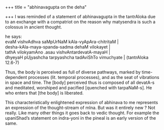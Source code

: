+++
title = "abhinavagupta on the deha"

+++
I was reminded of a statement of abhinavagupta in the tantrAloka due to
an exchange with a compatriot on the reason why matysendra is such a
colossus in ancient thought.

he says:  
evaM vishvAdhva saMpUrNaM kAla-vyApAra-chitritaM |  
desha-kAla-maya-spanda-sadma dehaM vilokayet |  
tathA vilokyamAno .asau vishvAntardevatA-mayaH |  
dhyeyaH pUjyashcha tarpyashcha tadAviShTo vimuchyate | (tantrAloka
12.6-7)

Thus, the body is perceived as full of diverse pathways, marked by
time-dependent processes (lit. temporal processes), and as the seat of
vibrations in space and time. The \[body\] perceived thus is composed of
all devatA-s and meditated, worshiped and pacified \[quenched with
tarpaNaM-s\]. He who enters that \[the body\] is liberated.

This characteristically enlightened expression of abhinava to me
represents an expression of the thought-stream of mIna. But was it
entirely new ? Not really. Like many other things it goes back to vedic
thought. For example the upaniShad’s statement on indra-yoni in the
pineal is an early version of the same.
